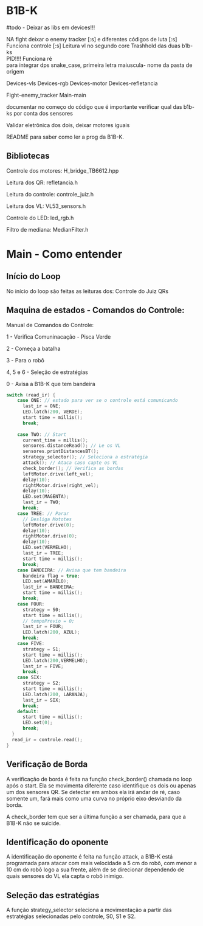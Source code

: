# B1B-K

#todo - 
Deixar as libs em devices!!!

NA fight deixar o enemy tracker [:s]
e diferentes códigos de luta [:s]
Funciona controle [:s] 
Leitura vl no segundo core
Trashhold das duas b1b-ks  
PID!!!!
Funciona ré  
para integrar dps 
snake_case, primeira letra maiuscula- nome da pasta de origem

Devices-vls
Devices-rgb
Devices-motor
Devices-refletancia

Fight-enemy_tracker
Main-main

documentar no começo do código que é importante verificar qual das b1b-ks por conta dos sensores

Validar eletrônica dos dois, deixar motores iguais


README para saber como ler a prog da B1B-K.
## Bibliotecas

Controle dos motores: H_bridge_TB6612.hpp 

Leitura dos QR: refletancia.h

Leitura do controle: controle_juiz.h

Leitura dos VL: VL53_sensors.h

Controle do LED: led_rgb.h

Filtro de mediana: MedianFilter.h

# Main - Como entender

## Início do Loop
No início do loop são feitas as leituras dos:
Controle do Juiz
QRs
## Maquina de estados - Comandos do Controle:
Manual de Comandos do Controle:

1 - Verifica Comuninacação - Pisca Verde

2 - Começa a batalha

3 - Para o robô

4, 5 e 6 - Seleção de estratégias

0 - Avisa a B1B-K que tem bandeira 
```c
switch (read_ir) {
    case ONE: // estado para ver se o controle está comunicando
      last_ir = ONE;
      LED.latch(200, VERDE);
      start time = millis();
      break;
    
    case TWO: // Start
      current_time = millis();
      sensores.distanceRead(); // Le os VL
      sensores.printDistancesBT(); 
      strategy_selector(); // Seleciona a estratégia
      attack(); // Ataca caso capte os VL
      check_border(); // Verifica as bordas
      leftMotor.drive(left_vel);
      delay(10);
      rightMotor.drive(right_vel);
      delay(10);
      LED.set(MAGENTA); 
      last_ir = TWO;
      break;
    case TREE: // Parar
      // Desliga Mototes
      leftMotor.drive(0);
      delay(10);
      rightMotor.drive(0);
      delay(10);
      LED.set(VERMELHO);
      last_ir = TREE;
      start time = millis();
      break;
    case BANDEIRA: // Avisa que tem bandeira
      bandeira flag = true;
      LED.set(AMARELO);
      last_ir = BANDEIRA;
      start time = millis();
      break;
    case FOUR:
      strategy = S0;
      start time = millis();
      // tempoPrevio = 0;
      last_ir = FOUR;
      LED.latch(200, AZUL);
      break;
    case FIVE:
      strategy = S1;
      start time = millis();
      LED.latch(200,VERMELHO);
      last_ir = FIVE;
      break;
    case SIX:
      strategy = S2;
      start time = millis();
      LED.latch(200, LARANJA);
      last_ir = SIX;
      break;
    default:
      start time = millis();
      LED.set(0);
      break;
  }
  read_ir = controle.read();
}
```


## Verificação de Borda

A verificação de borda é feita na função check_border() chamada no loop após o start. Ela se movimenta diferente caso identifique os dois ou apenas um dos sensores QR. Se detectar em ambos ela irá andar de ré, caso somente um, fará mais como uma curva no próprio eixo desviando da borda. 

A check_border tem que ser a última função a ser chamada, para que a B1B-K não se suicide.

## Identificação do oponente

A identificação do oponente é feita na função attack, a B1B-K está programada para atacar com mais velocidade a 5 cm do robô, com menor a 10 cm do robô logo a sua frente, além de se direcionar dependendo de quais sensores do VL ela capta o robô inimigo. 

## Seleção das estratégias

A função strategy_selector seleciona a movimentação a partir das estratégias selecionadas pelo controle, S0, S1 e S2.